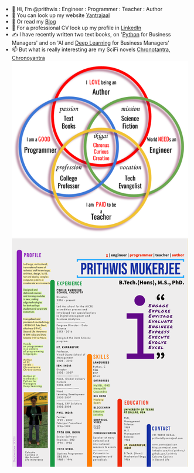 - 👋 Hi, I’m @prithwis : Engineer : Programmer : Teacher : Author
- 👀 You can look up my website [Yantrajaal](http://www.yantrajaal.com)
- 🌱 Or read my [Blog](http://blog.yantrajaal.com)
- 💞️ For a professional CV look up my profile in [LinkedIn](http://www.linkedin.com/in/prithwis)
- ✍️ I have recently written two text books, on '[Python](https://pymanager.blogspot.com/p/welcome.html) for Business Managers' and on 'AI and [Deep Learning](https://aidl4managers.blogspot.com/p/home.html) for Business Managers'<br>
- 📫 But what is really interesting are my SciFi novels [Chronotantra, Chronoyantra](http://bit.ly/chronobooks)<br>
![ikigai](/ikigai.png)<br>
![CV](/CV_Creative_2021.png)<br>
<!---
prithwis/prithwis is a ✨ special ✨ repository because its `README.md` (this file) appears on your GitHub profile.
You can click the Preview link to take a look at your changes.
--->
